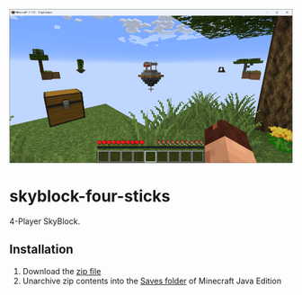 ![skyblock-four-sticks](/skyblock-four-sticks.png)

# skyblock-four-sticks
4-Player SkyBlock.

## Installation
1. Download the [zip file](https://github.com/kirbycope/skyblock-four-sticks/archive/refs/heads/main.zip)
1. Unarchive zip contents into the [Saves folder](https://help.minecraft.net/hc/en-us/articles/4409159214605-Managing-Data-and-Game-Storage-in-Minecraft-Java-Edition) of Minecraft Java Edition
